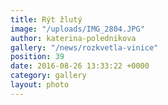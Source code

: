 ```yaml
---
title: Rýt žlutý
image: "/uploads/IMG_2804.JPG"
author: katerina-polednikova
gallery: "/news/rozkvetla-vinice"
position: 39
date: 2016-08-26 13:33:22 +0000
category: gallery
layout: photo
---
```

